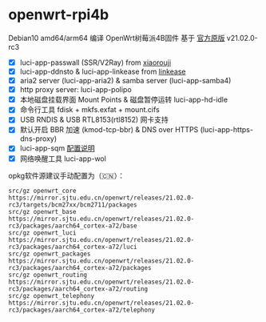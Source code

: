 # openwrt-rpi4b

Debian10 amd64/arm64 编译 OpenWrt树莓派4B固件 基于 [官方原版](https://github.com/openwrt/openwrt) v21.02.0-rc3

- [x] luci-app-passwall (SSR/V2Ray) from [xiaorouji](https://github.com/xiaorouji/openwrt-passwall)
- [x] luci-app-ddnsto & luci-app-linkease from [linkease](https://github.com/linkease/nas-packages)
- [x] aria2 server (luci-app-aria2) & samba server (luci-app-samba4)
- [x] http proxy server: luci-app-polipo
- [x] 本地磁盘挂载界面 Mount Points & 磁盘暂停运转 luci-app-hd-idle
- [x] 命令行工具 fdisk + mkfs.exfat + mount.cifs
- [x] USB RNDIS & USB RTL8153(rtl8152) 网卡支持
- [x] 默认开启 BBR 加速 (kmod-tcp-bbr) & DNS over HTTPS (luci-app-https-dns-proxy)
- [x] luci-app-sqm [配置说明](https://openwrt.org/docs/guide-user/network/traffic-shaping/sqm)
- [x] 网络唤醒工具 luci-app-wol

opkg软件源建议手动配置为（🇨🇳）：
```
src/gz openwrt_core https://mirror.sjtu.edu.cn/openwrt/releases/21.02.0-rc3/targets/bcm27xx/bcm2711/packages
src/gz openwrt_base https://mirror.sjtu.edu.cn/openwrt/releases/21.02.0-rc3/packages/aarch64_cortex-a72/base
src/gz openwrt_luci https://mirror.sjtu.edu.cn/openwrt/releases/21.02.0-rc3/packages/aarch64_cortex-a72/luci
src/gz openwrt_packages https://mirror.sjtu.edu.cn/openwrt/releases/21.02.0-rc3/packages/aarch64_cortex-a72/packages
src/gz openwrt_routing https://mirror.sjtu.edu.cn/openwrt/releases/21.02.0-rc3/packages/aarch64_cortex-a72/routing
src/gz openwrt_telephony https://mirror.sjtu.edu.cn/openwrt/releases/21.02.0-rc3/packages/aarch64_cortex-a72/telephony
```
